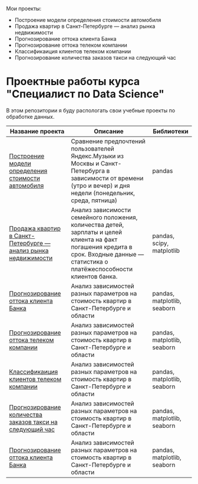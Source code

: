 Мои проекты:

- Построение модели определения стоимости автомобиля
- Продажа квартир в Санкт-Петербурге — анализ рынка недвижимости
- Прогнозирование оттока клиента Банка
- Прогнозирование оттока телеком компании
- Классификаиция клиентов телеком компании
- Прогнозирование количества заказов такси на следующий час


# Проектные работы курса "Специалист по Data Science"

В этом репозитории я буду распологать свои учебные проекты по обработке данных. 

| Название проекта  | Описание | Библиотеки|
| ------------- | ------------- | ------------- |
| [Построение модели определения стоимости автомобиля](https://github.com/grechingeorge/Python/blob/main/Cost_car.ipynb) | Сравнение предпочтений пользователей Яндекс.Музыки из Москвы и Санкт-Петербурга в зависимости от времени (утро и вечер) и дня недели (понедельник, среда, пятница) | pandas |
| [Продажа квартир в Санкт-Петербурге — анализ рынка недвижимости](https://github.com/LizaPuf/My_ML_DS_projects/blob/main/Investigation_of_the_reliability_of_borrowers/README.md)| Анализ зависимости семейного положения, количества детей, зарплаты и целей клиента на факт погашения кредита в срок. Входные данные — статистика о платёжеспособности клиентов банка. | pandas, scipy, matplotlib|
| [Прогнозирование оттока клиента Банка]()|Анализ зависимостей разных параметров на стоимость квартир в Санкт-Петербурге и области| pandas, matplotlib, seaborn|
| [Прогнозирование оттока телеком компании]()|Анализ зависимостей разных параметров на стоимость квартир в Санкт-Петербурге и области| pandas, matplotlib, seaborn|
| [Классификаиция клиентов телеком компании]()|Анализ зависимостей разных параметров на стоимость квартир в Санкт-Петербурге и области| pandas, matplotlib, seaborn|
| [Прогнозирование количества заказов такси на следующий час]()|Анализ зависимостей разных параметров на стоимость квартир в Санкт-Петербурге и области| pandas, matplotlib, seaborn|
| [Прогнозирование оттока клиента Банка]()|Анализ зависимостей разных параметров на стоимость квартир в Санкт-Петербурге и области| pandas, matplotlib, seaborn|
